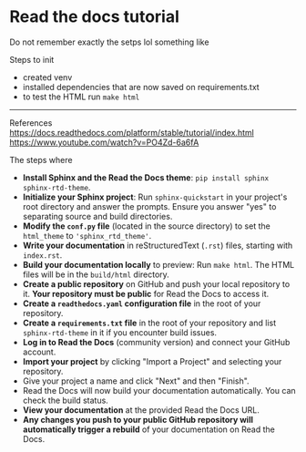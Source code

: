 # Read the docs tutorial

Do not remember exactly the setps lol
something like

Steps to init
- created venv
- installed dependencies that are now saved on requirements.txt
- to test the HTML run `make html`

---
References
https://docs.readthedocs.com/platform/stable/tutorial/index.html
https://www.youtube.com/watch?v=PO4Zd-6a6fA


The steps where
*   **Install Sphinx and the Read the Docs theme**: `pip install sphinx sphinx-rtd-theme`.
*   **Initialize your Sphinx project**: Run `sphinx-quickstart` in your project's root directory and answer the prompts. Ensure you answer "yes" to separating source and build directories.
*   **Modify the `conf.py` file** (located in the source directory) to set the `html_theme` to `'sphinx_rtd_theme'`.
*   **Write your documentation** in reStructuredText (`.rst`) files, starting with `index.rst`.
*   **Build your documentation locally** to preview: Run `make html`. The HTML files will be in the `build/html` directory.
*   **Create a public repository** on GitHub and push your local repository to it. **Your repository must be public** for Read the Docs to access it.
*   **Create a `readthedocs.yaml` configuration file** in the root of your repository.
*   **Create a `requirements.txt` file** in the root of your repository and list `sphinx-rtd-theme` in it if you encounter build issues.
*   **Log in to Read the Docs** (community version) and connect your GitHub account.
*   **Import your project** by clicking "Import a Project" and selecting your repository.
*   Give your project a name and click "Next" and then "Finish".
*   Read the Docs will now build your documentation automatically. You can check the build status.
*   **View your documentation** at the provided Read the Docs URL.
*   **Any changes you push to your public GitHub repository will automatically trigger a rebuild** of your documentation on Read the Docs.